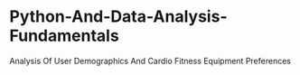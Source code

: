 # Python-And-Data-Analysis-Fundamentals
Analysis Of User Demographics And Cardio Fitness Equipment Preferences
